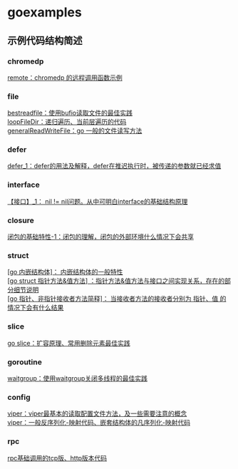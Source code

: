 # goexamples

## 示例代码结构简述
### chromedp
[remote：chromedp 的远程调用函数示例](https://github.com/ichsonx/goexamples/blob/main/chromedp/remote/main.go)
### file
[bestreadfile：使用bufio读取文件的最佳实践](https://github.com/ichsonx/goexamples/blob/main/file/bestreadfile/main.go)  
[loopFileDir：递归遍历、当前层遍历的代码](https://github.com/ichsonx/goexamples/blob/main/file/loopFileDir/main.go)  
[generalReadWriteFile：go 一般的文件读写方法](https://github.com/ichsonx/goexamples/blob/main/file/generalReadWriteFile/ioFIle.go)
### defer
[defer_1：defer的用法及解释，defer在推迟执行时，被传递的参数就已经求值](https://github.com/ichsonx/goexamples/blob/main/defer/defer_1.go)
### interface  
[【接口】_1： nil != nil问题。从中可明白interface的基础结构原理](https://github.com/ichsonx/goexamples/blob/main/gointerface/gointerface_1.go)
### closure
[闭包的基础特性-1：闭包的理解，闭包的外部环境什么情况下会共享](https://github.com/ichsonx/goexamples/blob/main/closure/goclosure_1.go)
### struct
[[go 内嵌结构体]： 内嵌结构体的一般特性](https://github.com/ichsonx/goexamples/blob/main/struct/innerStruct.go)  
[[go struct 指针方法&值方法] ：指针方法&值方法与接口之间实现关系，存在的部分细节说明](https://github.com/ichsonx/goexamples/blob/main/struct/demo30.go)  
[[go 指针、非指针接收者方法简释]： 当接收者方法的接收者分别为 指针、值 的情况下会有什么结果](https://github.com/ichsonx/goexamples/blob/main/struct/receiverMethod.go)
### slice
[go slice：扩容原理、常用删除元素最佳实践](https://github.com/ichsonx/goexamples/blob/main/slice/goSlice.go)
### goroutine
[waitgroup：使用waitgroup关闭多线程的最佳实践](https://github.com/ichsonx/goexamples/blob/main/goroutine/waitgroup/waitgroupCloseMultipleGoroutine.go)
### config
[viper：viper最基本的读取配置文件方法，及一些需要注意的概念](https://github.com/ichsonx/goexamples/blob/main/config/viper_1/main.go)  
[viper：一般反序列化-映射代码、嵌套结构体的凡序列化-映射代码](https://github.com/ichsonx/goexamples/blob/main/config/viper_2/main.go)
### rpc
[rpc基础调用的tcp版、http版本代码](https://github.com/ichsonx/goexamples/tree/main/rpc/rpc_1)